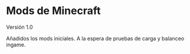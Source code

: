 # Mods de Minecraft
Versión 1.0

Añadidos los mods iniciales. A la espera de pruebas de carga y balanceo ingame.
